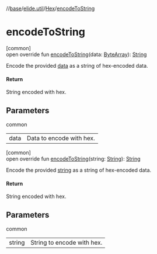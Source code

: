 //[base](../../../index.md)/[elide.util](../index.md)/[Hex](index.md)/[encodeToString](encode-to-string.md)

# encodeToString

[common]\
open override fun [encodeToString](encode-to-string.md)(data: [ByteArray](https://kotlinlang.org/api/latest/jvm/stdlib/kotlin/-byte-array/index.html)): [String](https://kotlinlang.org/api/latest/jvm/stdlib/kotlin/-string/index.html)

Encode the provided [data](encode-to-string.md) as a string of hex-encoded data.

#### Return

String encoded with hex.

## Parameters

common

| | |
|---|---|
| data | Data to encode with hex. |

[common]\
open override fun [encodeToString](encode-to-string.md)(string: [String](https://kotlinlang.org/api/latest/jvm/stdlib/kotlin/-string/index.html)): [String](https://kotlinlang.org/api/latest/jvm/stdlib/kotlin/-string/index.html)

Encode the provided [string](encode-to-string.md) as a string of hex-encoded data.

#### Return

String encoded with hex.

## Parameters

common

| | |
|---|---|
| string | String to encode with hex. |
